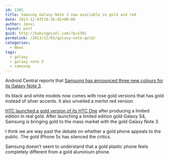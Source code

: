 ```yaml
---
id: 1301
title: Samsung Galaxy Note 3 now available in gold and red
date: 2013-12-03T19:36:02+00:00
author: Jenxi
layout: post
guid: http://bakingpixel.com/?p=1301
permalink: /2013/12/03/galaxy-note-gold/
categories:
  - News
tags:
  - galaxy
  - galaxy note 3
  - samsung
---
```

Android Central reports that [Samsung has announced three new colours for its Galaxy Note 3](http://www.androidcentral.com/samsung-announces-merlot-red-and-rose-gold-black-and-white-galaxy-note-3s).

Its black and white models now comes with rose gold versions that has gold instead of silver accents. It also unveiled a merlot red version.

[HTC launched a gold version of its HTC One](http://bakingpixel.com/2013/11/htc-introduces-gold-colored-htc-one-for-the-masses/) after producing a limited edition in real gold. After launching a limited edition gold Galaxy S4, Samsung is bringing gold to the mass market with the gold Galaxy Note 3.

I think we are way past the debate on whether a gold phone appeals to the public. The gold iPhone 5s has silenced the critics.

Samsung doesn’t seem to understand that a gold plastic phone feels completely different from a gold aluminium phone.